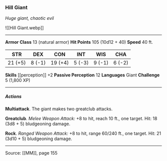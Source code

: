 ### Hill Giant
_Huge giant, chaotic evil_

![[Hill Giant.webp]]




---

**Armor Class** 13 (natural armor)
**Hit Points** 105 (10d12 + 40)
**Speed** 40 ft.

| STR     | DEX     | CON     | INT     | WIS     | CHA     |
|---------|---------|---------|---------|---------|---------|
| 21 (+5) | 8 (-1) | 19 (+4) | 5 (-3) | 9 (-1) | 6 (-2) |

**Skills** [[perception]] +2
**Passive Perception** 12
**Languages** Giant
**Challenge** 5 (1,800 XP)

---

##### Actions
**Multiattack**. The giant makes two greatclub attacks.

**Greatclub**. _Melee Weapon Attack:_ +8 to hit, reach 10 ft., one target. Hit: 18 (3d8 + 5) bludgeoning damage.

**Rock**. _Ranged Weapon Attack:_ +8 to hit, range 60/240 ft., one target. Hit: 21 (3d10 + 5) bludgeoning damage.


---

Source: [[MM]], page 155